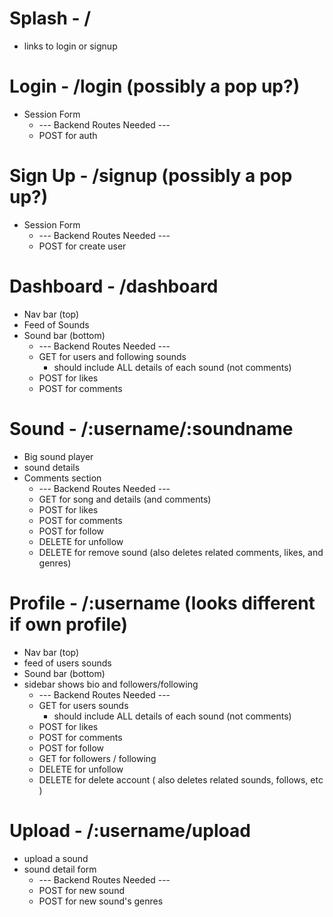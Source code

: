 # Splash - /
  * links to login or signup
# Login - /login (possibly a pop up?)
  * Session Form
    * --- Backend Routes Needed ---
    * POST for auth
# Sign Up - /signup (possibly a pop up?)
  * Session Form
    * --- Backend Routes Needed ---
    * POST for create user
# Dashboard - /dashboard
  * Nav bar (top)
  * Feed of Sounds
  * Sound bar (bottom)
    * --- Backend Routes Needed ---
    * GET for users and following sounds
        * should include ALL details of each sound (not comments)
    * POST for likes
    * POST for comments
# Sound - /:username/:soundname
  * Big sound player
  * sound details
  * Comments section
    * --- Backend Routes Needed ---
    * GET for song and details (and comments)
    * POST for likes
    * POST for comments
    * POST for follow
    * DELETE for unfollow
    * DELETE for remove sound (also deletes related comments, likes, and genres)
# Profile - /:username (looks different if own profile)
  * Nav bar (top)
  * feed of users sounds
  * Sound bar (bottom)
  * sidebar shows bio and followers/following
    * --- Backend Routes Needed ---
    * GET for users sounds
        * should include ALL details of each sound (not comments)
    * POST for likes
    * POST for comments
    * POST for follow
    * GET for followers / following
    * DELETE for unfollow
    * DELETE for delete account ( also deletes related sounds, follows, etc )
# Upload - /:username/upload
  * upload a sound
  * sound detail form
    * --- Backend Routes Needed ---
    * POST for new sound
    * POST for new sound's genres
